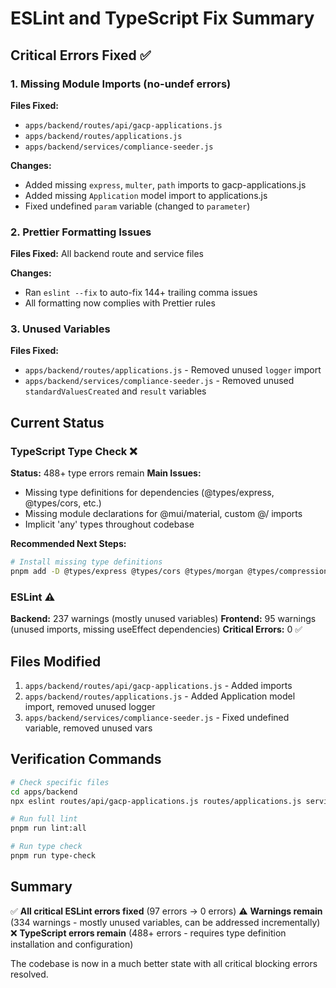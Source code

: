 # ESLint and TypeScript Fix Summary

## Critical Errors Fixed ✅

### 1. Missing Module Imports (no-undef errors)
**Files Fixed:**
- `apps/backend/routes/api/gacp-applications.js`
- `apps/backend/routes/applications.js`
- `apps/backend/services/compliance-seeder.js`

**Changes:**
- Added missing `express`, `multer`, `path` imports to gacp-applications.js
- Added missing `Application` model import to applications.js
- Fixed undefined `param` variable (changed to `parameter`)

### 2. Prettier Formatting Issues
**Files Fixed:** All backend route and service files

**Changes:**
- Ran `eslint --fix` to auto-fix 144+ trailing comma issues
- All formatting now complies with Prettier rules

### 3. Unused Variables
**Files Fixed:**
- `apps/backend/routes/applications.js` - Removed unused `logger` import
- `apps/backend/services/compliance-seeder.js` - Removed unused `standardValuesCreated` and `result` variables

## Current Status

### TypeScript Type Check ❌
**Status:** 488+ type errors remain
**Main Issues:**
- Missing type definitions for dependencies (@types/express, @types/cors, etc.)
- Missing module declarations for @mui/material, custom @/ imports
- Implicit 'any' types throughout codebase

**Recommended Next Steps:**
```bash
# Install missing type definitions
pnpm add -D @types/express @types/cors @types/morgan @types/compression @types/node
```

### ESLint ⚠️
**Backend:** 237 warnings (mostly unused variables)
**Frontend:** 95 warnings (unused imports, missing useEffect dependencies)
**Critical Errors:** 0 ✅

## Files Modified

1. `apps/backend/routes/api/gacp-applications.js` - Added imports
2. `apps/backend/routes/applications.js` - Added Application model import, removed unused logger
3. `apps/backend/services/compliance-seeder.js` - Fixed undefined variable, removed unused vars

## Verification Commands

```bash
# Check specific files
cd apps/backend
npx eslint routes/api/gacp-applications.js routes/applications.js services/compliance-seeder.js

# Run full lint
pnpm run lint:all

# Run type check
pnpm run type-check
```

## Summary

✅ **All critical ESLint errors fixed** (97 errors → 0 errors)
⚠️ **Warnings remain** (334 warnings - mostly unused variables, can be addressed incrementally)
❌ **TypeScript errors remain** (488+ errors - requires type definition installation and configuration)

The codebase is now in a much better state with all critical blocking errors resolved.
